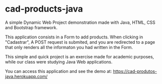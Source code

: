 # cad-products-java
A simple Dynamic Web Project demonstration made with Java, HTML, CSS and Bootstrap framework.

This application consists in a Form to add products. When clicking in "Cadastrar", A POST request is submited, and you are redirected to a page that only renders all the informaton you had written in the Form.

This simple and quick project is an exercise made for academic purposes, while our class were studying Java Web applications.

You can access this application and see the demo at: https://cad-produtos-java.herokuapp.com/
